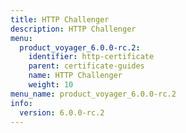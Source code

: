 ```yaml
---
title: HTTP Challenger
description: HTTP Challenger
menu:
  product_voyager_6.0.0-rc.2:
    identifier: http-certificate
    parent: certificate-guides
    name: HTTP Challenger
    weight: 10
menu_name: product_voyager_6.0.0-rc.2
info:
  version: 6.0.0-rc.2
---
```


